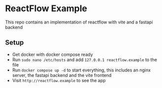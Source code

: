 # ReactFlow Example

This repo contains an implementation of reactflow with vite and a fastapi backend

## Setup

- Get docker with docker compose ready
- Run `sudo nano /etc/hosts` and add `127.0.0.1 reactflow.example` to the file
- Run `docker compose up -d` to start everything, this includes an nginx server, the fastapi backend and the vite frontend
- Visit `http://reactflow.example` to see the app